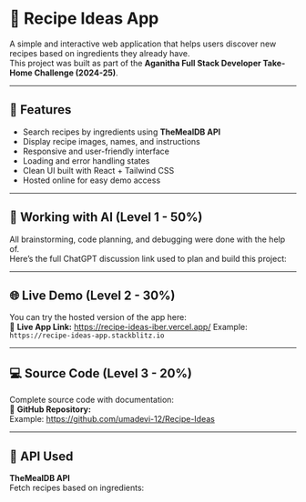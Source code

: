 
# 🍳 Recipe Ideas App

A simple and interactive web application that helps users discover new recipes based on ingredients they already have.  
This project was built as part of the **Aganitha Full Stack Developer Take-Home Challenge (2024-25)**.

---

## 🚀 Features

- Search recipes by ingredients using **TheMealDB API**  
- Display recipe images, names, and instructions  
- Responsive and user-friendly interface  
- Loading and error handling states  
- Clean UI built with React + Tailwind CSS  
- Hosted online for easy demo access  

---

## 🧠 Working with AI (Level 1 - 50%)

All brainstorming, code planning, and debugging were done with the help of.  
Here’s the full ChatGPT discussion link used to plan and build this project:  

---

## 🌐 Live Demo (Level 2 - 30%)

You can try the hosted version of the app here:  
🔗 **Live App Link:** https://recipe-ideas-iber.vercel.app/ 
Example: `https://recipe-ideas-app.stackblitz.io`

---

## 💻 Source Code (Level 3 - 20%)

Complete source code with documentation:  
🔗 **GitHub Repository:**  
Example: https://github.com/umadevi-12/Recipe-Ideas

---

## 🧩 API Used

**TheMealDB API**  
Fetch recipes based on ingredients:  
